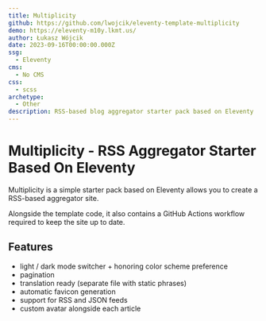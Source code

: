 ```yaml
---
title: Multiplicity
github: https://github.com/lwojcik/eleventy-template-multiplicity
demo: https://eleventy-m10y.lkmt.us/
author: Łukasz Wójcik
date: 2023-09-16T00:00:00.000Z
ssg:
  - Eleventy
cms:
  - No CMS
css:
  - scss
archetype:
  - Other
description: RSS-based blog aggregator starter pack based on Eleventy 
---
```


# Multiplicity - RSS Aggregator Starter Based On Eleventy

Multiplicity is a simple starter pack based on Eleventy allows you to create a RSS-based aggregator site.

Alongside the template code, it also contains a GitHub Actions workflow required to keep the site up to date.

## Features

- light / dark mode switcher + honoring color scheme preference
- pagination
- translation ready (separate file with static phrases)
- automatic favicon generation
- support for RSS and JSON feeds
- custom avatar alongside each article

